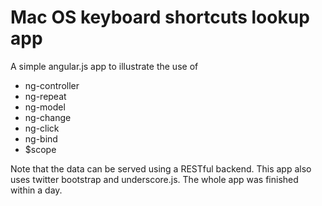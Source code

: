 Mac OS keyboard shortcuts lookup app
===========

A simple angular.js app to illustrate the use of
*   ng-controller
*   ng-repeat
*   ng-model
*   ng-change
*   ng-click
*   ng-bind
*   $scope

Note that the data can be served using a RESTful backend. This app also uses twitter bootstrap and underscore.js. The whole app was finished within a day.
